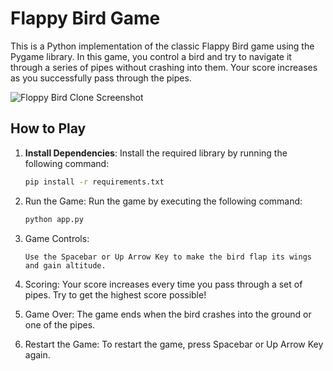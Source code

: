 # Flappy Bird Game
This is a Python implementation of the classic Flappy Bird game using the Pygame library. In this game, you control a bird and try to navigate it through a series of pipes without crashing into them. Your score increases as you successfully pass through the pipes. 

![Floppy Bird Clone Screenshot](https://github.com/c0olade/Software-Engineering-Journey/blob/main/Mini-Projects/Floppy%20Bird%20Clone/images/Flappy.gif)

## How to Play

1. **Install Dependencies**: Install the required library by running the following command:

   ```bash
   pip install -r requirements.txt
   ```

2. Run the Game: Run the game by executing the following command:

    ```bash
    python app.py
    ```
3. Game Controls:
   ```
   Use the Spacebar or Up Arrow Key to make the bird flap its wings and gain altitude.
   ```

4. Scoring: Your score increases every time you pass through a set of pipes. Try to get the highest score possible!

5. Game Over: The game ends when the bird crashes into the ground or one of the pipes.

6. Restart the Game: To restart the game, press Spacebar or Up Arrow Key again.
